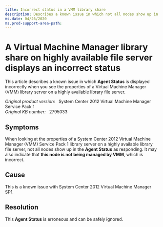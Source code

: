 ```yaml
---
title: Incorrect status in a VMM library share
description: Describes a known issue in which not all nodes show up in the Agent Status when you see the properties of a Virtual Machine Manager library share on a highly available library file server.
ms.date: 04/26/2020
ms.prod-support-area-path:
---
```

# A Virtual Machine Manager library share on highly available file server displays an incorrect status

This article describes a known issue in which **Agent Status** is displayed incorrectly when you see the properties of a Virtual Machine Manager (VMM) library server on a highly available library file server.

_Original product version:_ &nbsp; System Center 2012 Virtual Machine Manager Service Pack 1  
_Original KB number:_ &nbsp; 2795033

## Symptoms

When looking at the properties of a System Center 2012 Virtual Machine Manager (VMM) Service Pack 1 library server on a highly available library file server, not all nodes show up in the **Agent Status** as responding. It may also indicate that **this node is not being managed by VMM**, which is incorrect.

## Cause

This is a known issue with System Center 2012 Virtual Machine Manager SP1.

## Resolution

This **Agent Status** is erroneous and can be safely ignored.

